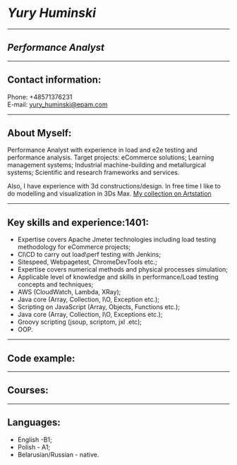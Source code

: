 # _Yury Huminski_
---
## _Performance Analyst_
---
## Contact information: 
Phone: +48571376231\
E-mail: yury_huminski@epam.com 

---
## About Myself:
Performance Analyst with experience in load and e2e testing and performance analysis.
Target projects: eCommerce solutions; Learning management systems; Industrial machine-building and metallurgical systems; Scientific and research frameworks and services.

Also, I have experience with 3d constructions/design. In free time I like to do modelling and visualization in 3Ds Max. [My collection on Artstation](https://www.artstation.com/tamaby3d "Artstation of TamaBy")

---
## Key skills and experience:1401:
* Expertise covers Apache Jmeter technologies including load testing methodology for eCommerce projects;
* CI\CD to carry out load\perf testing with Jenkins;
* Sitespeed, Webpagetest, ChromeDevTools etc.;
* Expertise covers numerical methods and physical processes simulation;
* Applicable level of knowledge and skills in performance/Load testing concepts and techniques;
* AWS (CloudWatch, Lambda, XRay);
* Java core (Array, Collection, I\O, Exception etc.);
* Scripting on JavaScript (Array, Objects, Functions etc.);
* Java core (Array, Collection, I\O, Exceptions etc.);
* Groovy scripting (jsoup, scriptom, jxl .etc);
* OOP.

---
## Code example:

---
## Courses:

---
## Languages:
* English -B1;
* Polish - A1;
* Belarusian/Russian - native.